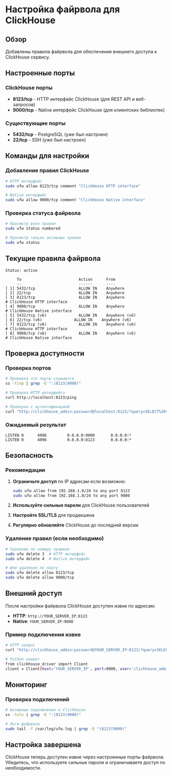 # Настройка файрвола для ClickHouse

## Обзор

Добавлены правила файрвола для обеспечения внешнего доступа к ClickHouse сервису.

## Настроенные порты

### ClickHouse порты
- **8123/tcp** - HTTP интерфейс ClickHouse (для REST API и веб-запросов)
- **9000/tcp** - Native интерфейс ClickHouse (для клиентских библиотек)

### Существующие порты
- **5432/tcp** - PostgreSQL (уже был настроен)
- **22/tcp** - SSH (уже был настроен)

## Команды для настройки

### Добавление правил ClickHouse
```bash
# HTTP интерфейс
sudo ufw allow 8123/tcp comment "ClickHouse HTTP interface"

# Native интерфейс
sudo ufw allow 9000/tcp comment "ClickHouse Native interface"
```

### Проверка статуса файрвола
```bash
# Просмотр всех правил
sudo ufw status numbered

# Просмотр только активных правил
sudo ufw status
```

## Текущие правила файрвола

```
Status: active

     To                         Action      From
     --                         ------      ----
[ 1] 5432/tcp                   ALLOW IN    Anywhere                  
[ 2] 22/tcp                     ALLOW IN    Anywhere                  
[ 3] 8123/tcp                   ALLOW IN    Anywhere                   # ClickHouse HTTP interface
[ 4] 9000/tcp                   ALLOW IN    Anywhere                   # ClickHouse Native interface
[ 5] 5432/tcp (v6)              ALLOW IN    Anywhere (v6)             
[ 6] 22/tcp (v6)              ALLOW IN    Anywhere (v6)             
[ 7] 8123/tcp (v6)              ALLOW IN    Anywhere (v6)              # ClickHouse HTTP interface
[ 8] 9000/tcp (v6)              ALLOW IN    Anywhere (v6)              # ClickHouse Native interface
```

## Проверка доступности

### Проверка портов
```bash
# Проверка что порты слушаются
ss -tlnp | grep -E ":(8123|9000)"

# Проверка HTTP интерфейса
curl http://localhost:8123/ping

# Проверка с аутентификацией
curl "http://clickhouse_admin:password@localhost:8123/?query=SELECT%20version()"
```

### Ожидаемый результат
```
LISTEN 0      4096         0.0.0.0:9000       0.0.0.0:*                                     
LISTEN 0      4096         0.0.0.0:8123       0.0.0.0:*                                     
```

## Безопасность

### Рекомендации
1. **Ограничьте доступ** по IP адресам если возможно:
   ```bash
   sudo ufw allow from 192.168.1.0/24 to any port 8123
   sudo ufw allow from 192.168.1.0/24 to any port 9000
   ```

2. **Используйте сильные пароли** для ClickHouse пользователей

3. **Настройте SSL/TLS** для продакшена

4. **Регулярно обновляйте** ClickHouse до последней версии

### Удаление правил (если необходимо)
```bash
# Удаление по номеру правила
sudo ufw delete 3  # HTTP интерфейс
sudo ufw delete 4  # Native интерфейс

# Или удаление по порту
sudo ufw delete allow 8123/tcp
sudo ufw delete allow 9000/tcp
```

## Внешний доступ

После настройки файрвола ClickHouse доступен извне по адресам:
- **HTTP**: `http://YOUR_SERVER_IP:8123`
- **Native**: `YOUR_SERVER_IP:9000`

### Пример подключения извне
```bash
# HTTP запрос
curl "http://clickhouse_admin:password@YOUR_SERVER_IP:8123/?query=SELECT%20version()"

# Python клиент
from clickhouse_driver import Client
client = Client(host='YOUR_SERVER_IP', port=9000, user='clickhouse_admin', password='password')
```

## Мониторинг

### Проверка подключений
```bash
# Активные подключения к ClickHouse
ss -tuln | grep -E ":(8123|9000)"

# Логи файрвола
sudo tail -f /var/log/ufw.log | grep -E "(8123|9000)"
```

## Настройка завершена

ClickHouse теперь доступен извне через настроенные порты файрвола. Убедитесь, что используете сильные пароли и ограничиваете доступ по необходимости.
